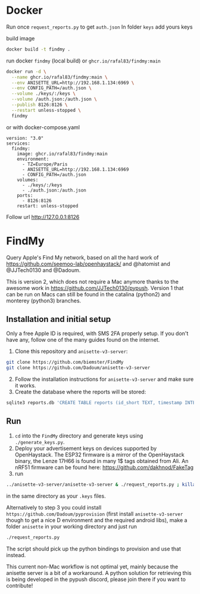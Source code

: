 # Docker
Run once `request_reports.py` to get `auth.json`
In folder `keys` add yours keys

build image
```bash
docker build -t findmy .
```

run docker `findmy` (local build) or `ghcr.io/rafal83/findmy:main`
```bash
docker run -d \
  --name ghcr.io/rafal83/findmy:main \
  --env ANISETTE_URL=http://192.168.1.134:6969 \
  --env CONFIG_PATH=/auth.json \
  --volume ./keys/:/keys \
  --volume /auth.json:/auth.json \
  --publish 8126:8126 \
  --restart unless-stopped \
  findmy
```

or with docker-compose.yaml
```
version: "3.0"
services:
  findmy:
    image: ghcr.io/rafal83/findmy:main
    environment:
      - TZ=Europe/Paris
      - ANISETTE_URL=http://192.168.1.134:6969
      - CONFIG_PATH=/auth.json
    volumes:
      - ./keys/:/keys
      - ./auth.json:/auth.json
    ports:
      - 8126:8126
    restart: unless-stopped
```

Follow url http://127.0.0.1:8126

# FindMy
Query Apple's Find My network, based on all the hard work of https://github.com/seemoo-lab/openhaystack/ and @hatomist and @JJTech0130 and @Dadoum.

This is version 2, which does not require a Mac anymore thanks to the awesome work in https://github.com/JJTech0130/pypush.
Version 1 that can be run on Macs can still be found in the catalina (python2) and monterey (python3) branches.

## Installation and initial setup
Only a free Apple ID is required, with SMS 2FA properly setup. If you don't have any, follow one of the many guides found on the internet.

1. Clone this repository and `anisette-v3-server`:
```bash
git clone https://github.com/biemster/FindMy
git clone https://github.com/Dadoum/anisette-v3-server
```
2. Follow the installation instructions for `anisette-v3-server` and make sure it works.
3. Create the database where the reports will be stored:
```bash
sqlite3 reports.db 'CREATE TABLE reports (id_short TEXT, timestamp INTEGER, datePublished INTEGER, payload TEXT, id TEXT, statusCode INTEGER, PRIMARY KEY(id_short,timestamp))'
```

## Run
1. `cd` into the `FindMy` directory and generate keys using `./generate_keys.py`.
2. Deploy your advertisement keys on devices supported by OpenHaystack. The ESP32 firmware is a mirror of the OpenHaystack binary, the Lenze 17H66 is found in many 1$ tags obtained from Ali.
An nRF51 firmware can be found here: https://github.com/dakhnod/FakeTag
3. run
```bash
../anisette-v3-server/anisette-v3-server & ./request_reports.py ; killall anisette-v3-server
```
in the same directory as your `.keys` files.

Alternatively to step 3 you could install `https://github.com/Dadoum/pyprovision` (first install `anisette-v3-server` though to get a nice D environment and the required android libs),
make a folder `anisette` in your working directory and just run
```bash
./request_reports.py
```
The script should pick up the python bindings to provision and use that instead.

This current non-Mac workflow is not optimal yet, mainly because the anisette server is a bit of a workaround. A python solution for retrieving this is being
developed in the pypush discord, please join there if you want to contribute!
